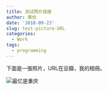 ```yaml
---
title: 测试照片链接
author: 黄俭
date: '2018-09-23'
slug: test-picture-URL
categories:
  - Work
tags:
  - programming
---
```


下面是一張照片，URL在豆瓣，我的相冊。

![最忆是重庆](https://img3.doubanio.com/view/photo/l/public/p2513456974.webp)